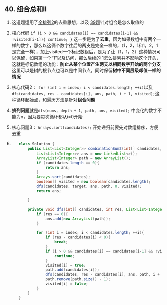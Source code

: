 ## 40. 组合总和Ⅱ

1. 这道题运用了[全排列2](https://leetcode-cn.com/problems/permutations-ii/)的去重思想，以及 [39题](https://leetcode-cn.com/problems/combination-sum/)针对组合是怎么取值的

2. 核心代码 `if (i > 0 && candidates[i] == candidates[i-1] && !visited[i-1]){
                continue;
            }`
		这一步是为了**去重**，因为如果数组中有两个一样的数字，那么以这俩个数字往后的两支是完全一样的，（1，2，1和1，2，1是完全一样），加上visited一个标记数组后，是为了让（1，1，2）这种情况可以保留，如果第一个“1”以及访问，那么后续的 1怎么排列并不影响这个开头，这就是标记数组的功能：**防止从某个位置产生两支以相同数字开始的两个分支**这里可以是树的根节点也可以是中间节点，同时保留**树中不同层级却值一样的情况**
	
3. 核心代码2：` for (int i = index; i < candidates.length; ++i)`以及`dfs(candidates, res - candidates[i], ans, path, i + 1, visited);`这种循环起始点，和遍历方法是针对**组合问题**

4. **排列问题**就是`dfs(nums, depth + 1, path, ans, visited);` 中变化的数字不能为n，因为要每次循环都从i=0开始

5. 核心问题3： `Arrays.sort(candidates);` 开始递归前要先对数组排序，方便去重

6. ```java
      class Solution {
          public List<List<Integer>> combinationSum2(int[] candidates, int target) {
              List<List<Integer>> ans = new LinkedList<>();
              ArrayList<Integer> path = new ArrayList();
              if (candidates.length == 0){
                  return ans;
              } 
              Arrays.sort(candidates);
              boolean[] visited = new boolean[candidates.length];
              dfs(candidates, target, ans, path, 0, visited);
              return ans;
      
          }
      
          private void dfs(int[] candidates, int res, List<List<Integer>> ans, ArrayList<Integer> path, int index, boolean[] visited){
              if (res == 0){
                  ans.add(new ArrayList(path));
              }
      
              for (int i = index; i < candidates.length; ++i){
                  if (res - candidates[i] < 0){
                      break;
                  }
                  if (i > 0 && candidates[i] == candidates[i-1] && !visited[i-1]){
                      continue;
                  }
                  visited[i] = true;
                  path.add(candidates[i]);
                  dfs(candidates, res - candidates[i], ans, path, i + 1, visited);
                  path.remove(path.size() - 1);
                  visited[i] = false;
              }
          }
      }
      ```

      

